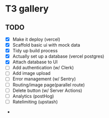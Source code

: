 # T3 gallery

## TODO

- [x] Make it deploy (vercel)
- [x] Scaffold basic ui with mock data
- [x] Tidy up build process
- [x] Actually set up a database (vercel postgres)
- [x] Attach database to UI
- [ ] Add authentication (w/ Clerk)
- [ ] Add image upload
- [ ] Error management (w/ Sentry)
- [ ] Routing/image page(parallel route)
- [ ] Delete button (w/ Server Actions)
- [ ] Analytics (postHog)
- [ ] Ratelimiting (upstash)
-
